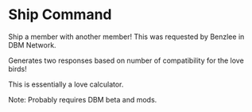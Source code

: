 # Ship Command
Ship a member with another member!
This was requested by Benzlee in DBM Network.

Generates two responses based on number of compatibility for the love birds!

This is essentially a love calculator. 

Note: Probably requires DBM beta and mods.